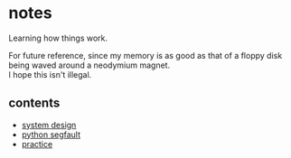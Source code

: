 # notes
Learning how things work.

For future reference, since my memory is as good as that of a floppy disk being waved around a neodymium magnet.  
I hope this isn't illegal.

## contents
* [system design](./system-design.md)
* [python segfault](./python-segfault.md)
* [practice](./practice.md)